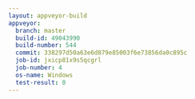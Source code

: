 ```yaml
---
layout: appveyor-build
appveyor:
  branch: master
  build-id: 49043990
  build-number: 544
  commit: 338297d50a63e6d879e85003f6e73856da0c895c
  job-id: jxicp81x9s5qcgrl
  job-number: 4
  os-name: Windows
  test-result: 0
---
```

